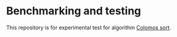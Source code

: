 # Benchmarking and testing
This repository is for experimental test for algorithm [Colomos sort](https://github.com/SealtielFreak/colomos_sort.py).